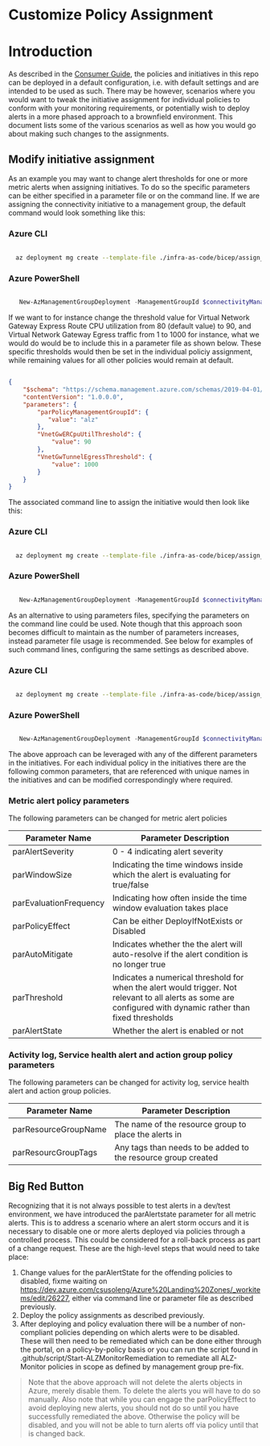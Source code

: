 <!-- markdownlint-disable -->
# Customize Policy Assignment
<!-- markdownlint-restore -->

# Introduction

As described in the [Consumer Guide](https://github.com/Azure/alz-monitor/wiki/ConsumerGuide), the policies and initiatives in this repo can be deployed in a default configuration, i.e. with default settings and are intended to be used as such. There may be however, scenarios where you would want to tweak the initiative assignment for individual policies to conform with your monitoring requirements, or potentially wish to deploy alerts in a more phased approach to a brownfield environment. This document lists some of the various scenarios as well as how you would go about making such changes to the assignments. 

## Modify initiative assignment

As an example you may want to change alert thresholds for one or more metric alerts when assigning initiatives. To do so the specific parameters can be either specified in a parameter file or on the command line. If we are assigning the connectivity initiative to a management group, the default command would look something like this:

### Azure CLI

```bash
  
  az deployment mg create --template-file ./infra-as-code/bicep/assign_initiatives_connectivity.bicep --location $location --management-group-id $connectivityManagementGroup --parameters parPolicyManagementGroupId=$managementGroupId

```

### Azure PowerShell

```powershell

   New-AzManagementGroupDeployment -ManagementGroupId $connectivityManagementGroup -Location $location -TemplateFile ./infra-as-code/bicep/assign_initiatives_connectivity.bicep -parPolicyManagementGroupId $managementGroupId

```

If we want to for instance change the threshold value for Virtual Network Gateway Express Route CPU utilization from 80 (default value) to 90, and Virtual Network Gateway Egress traffic from 1 to 1000 for instance, what we would do would be to include this in a parameter file as shown below. These specific thresholds would then be set in the individual policiy assignment, while remaining values for all other policies would remain at default. 

```json

{
    "$schema": "https://schema.management.azure.com/schemas/2019-04-01/deploymentParameters.json#",
    "contentVersion": "1.0.0.0",
    "parameters": {
        "parPolicyManagementGroupId": {
           "value": "alz"
        },
        "VnetGwERCpuUtilThreshold": {
            "value": 90
        },
        "VnetGwTunnelEgressThreshold": {
            "value": 1000
        }
    }
}

```
The associated command line to assign the initiative would then look like this:

### Azure CLI

```bash

  az deployment mg create --template-file ./infra-as-code/bicep/assign_initiatives_connectivity.bicep --location $location --management-group-id $connectivityManagementGroup --parameters <path to parameter file>

```

### Azure PowerShell

```powershell

   New-AzManagementGroupDeployment -ManagementGroupId $connectivityManagementGroup -Location $location -TemplateFile ./infra-as-code/bicep/assign_initiatives_connectivity.bicep - TemplateParameterFile <path to parameter file>

```

As an alternative to using parameters files, specifying the parameters on the command line could be used. Note though that this approach soon becomes difficult to maintain as the number of parameters increases, instead parameter file usage is recommended. See below for examples of such command lines, configuring the same settings as described above.

### Azure CLI

```bash
  
  az deployment mg create --template-file ./infra-as-code/bicep/assign_initiatives_connectivity.bicep --location $location --management-group-id $connectivityManagementGroup --parameters parPolicyManagementGroupId=$managementGroupId VnetGwERCpuUtilThreshold=90 VnetGwTunnelEgressThreshold=1000

```

### Azure PowerShell

```powershell

   New-AzManagementGroupDeployment -ManagementGroupId $connectivityManagementGroup -Location $location -TemplateFile ./infra-as-code/bicep/assign_initiatives_connectivity.bicep -parPolicyManagementGroupId $managementGroupId -VnetGwERCpuUtilThreshold 90 -VnetGwTunnelEgressThreshold 1000

```

The above approach can be leveraged with any of the different parameters in the initiatives. For each individual policy in the initiatives there are the following common parameters, that are referenced with unique names in the initiatives and can be modified correspondingly where required.

### Metric alert policy parameters

The following parameters can be changed for metric alert policies

| **Parameter Name** | **Parameter Description** |
|----------|----------|
| parAlertSeverity | 0 - 4 indicating alert severity |
| parWindowSize | Indicating the time windows inside which the alert is evaluating for true/false |
| parEvaluationFrequency | Indicating how often inside the time window evaluation takes place |
| parPolicyEffect | Can be either DeployIfNotExists or Disabled |
| parAutoMitigate | Indicates whether the the alert will auto-resolve if the alert condition is no longer true |
| parThreshold | Indicates a numerical threshold for when the alert would trigger. Not relevant to all alerts as some are configured with dynamic rather than fixed thresholds |
| parAlertState | Whether the alert is enabled or not |
### Activity log, Service health alert and action group policy parameters 

The following parameters can be changed for activity log, service health alert and action group policies.

| **Parameter Name** | **Parameter Description** |
|----------|----------|
| parResourceGroupName | The name of the resource group to place the alerts in |
| parResourcGroupTags | Any tags than needs to be added to the resource group created |

## Big Red Button

Recognizing that it is not always possible to test alerts in a dev/test environment, we have introduced the parAlertstate parameter for all metric alerts. This is to address a scenario where   an alert storm occurs and it is necessary to disable one or more alerts deployed via policies through a controlled process. This could be considered for a roll-back process as part of a change request.
These are the high-level steps that would need to take place:
1. Change values for the parAlertState for the offending policies to disabled, fixme waiting on https://dev.azure.com/csusoleng/Azure%20Landing%20Zones/_workitems/edit/26227, either via command line or parameter file as described previously.
3. Deploy the policy assignments as described previously.
4. After deploying and policy evaluation there will be a number of non-compliant policies depending on which alerts were to be disabled. These will then need to be remediated which can be done either through the portal, on a policy-by-policy basis or you can run the script found in .github/script/Start-ALZMonitorRemediation to remediate all ALZ-Monitor policies in scope as defined by management group pre-fix.
> Note that the above approach will not delete the alerts objects in Azure, merely disable them. To delete the alerts you will have to do so manually.
> Also note that while you can engage the parPolicyEffect to avoid deploying new alerts, you should not do so until you have successfully remediated the above. Otherwise the policy will be disabled, and you will not be able to turn alerts off via policy until that is changed back. 

